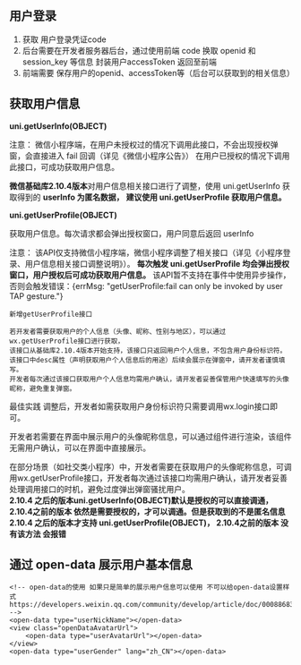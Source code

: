 ## 用户登录

1. 获取 用户登录凭证code
2. 后台需要在开发者服务器后台，通过使用前端 code 换取 openid 和 session_key 等信息 封装用户accessToken 返回至前端
3. 前端需要 保存用户的openid、accessToken等（后台可以获取到的相关信息）	

## 获取用户信息

**uni.getUserInfo(OBJECT)**

注意： 微信小程序端，在用户未授权过的情况下调用此接口，不会出现授权弹窗，会直接进入 fail 回调（详见《微信小程序公告》）
在用户已授权的情况下调用此接口，可成功获取用户信息。

**微信基础库2.10.4版本**对用户信息相关接口进行了调整，使用 uni.getUserInfo 获取得到的 **userInfo 为匿名数据，**
**建议使用 uni.getUserProfile 获取用户信息。**


**uni.getUserProfile(OBJECT)**

获取用户信息。每次请求都会弹出授权窗口，用户同意后返回 userInfo

注意： 该API仅支持微信小程序端，微信小程序调整了相关接口（详见《小程序登录、用户信息相关接口调整说明》）。
**每次触发 uni.getUserProfile 均会弹出授权窗口，用户授权后可成功获取用户信息。**
该API暂不支持在事件中使用异步操作，否则会触发错误：{errMsg: "getUserProfile:fail can only be invoked by user TAP gesture."}

```
新增getUserProfile接口

若开发者需要获取用户的个人信息（头像、昵称、性别与地区），可以通过wx.getUserProfile接口进行获取，
该接口从基础库2.10.4版本开始支持，该接口只返回用户个人信息，不包含用户身份标识符。该接口中desc属性（声明获取用户个人信息后的用途）后续会展示在弹窗中，请开发者谨慎填写。
开发者每次通过该接口获取用户个人信息均需用户确认，请开发者妥善保管用户快速填写的头像昵称，避免重复弹窗。
```

最佳实践
调整后，开发者如需获取用户身份标识符只需要调用wx.login接口即可。

开发者若需要在界面中展示用户的头像昵称信息，可以通过<open-data>组件进行渲染，该组件无需用户确认，可以在界面中直接展示。

在部分场景（如社交类小程序）中，开发者需要在获取用户的头像昵称信息，可调用wx.getUserProfile接口，开发者每次通过该接口均需用户确认，请开发者妥善处理调用接口的时机，避免过度弹出弹窗骚扰用户。
​	
**2.10.4 之后的版本uni.getUserInfo(OBJECT)默认是授权的可以直接调通，2.10.4之前的版本 依然是需要授权的，才可以调通。但是获取到的不是匿名信息**
**2.10.4 之后的版本才支持 uni.getUserProfile(OBJECT)， 2.10.4之前的版本 没有该方法 会报错**
​	

## 通过 open-data 展示用户基本信息

```
<!-- open-data的使用 如果只是简单的展示用户信息可以使用 不可以给open-data设置样式 https://developers.weixin.qq.com/community/develop/article/doc/00088683b8c528815c59c62d656013 -->
<open-data type="userNickName"></open-data>
<view class="openDataAvatarUrl">
	<open-data type="userAvatarUrl"></open-data>
</view>
<open-data type="userGender" lang="zh_CN"></open-data>
```